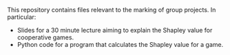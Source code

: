 This repository contains files relevant to the marking of group projects. In particular:

- Slides for a 30 minute lecture aiming to explain the Shapley value for cooperative games.
- Python code for a program that calculates the Shapley value for a game.
